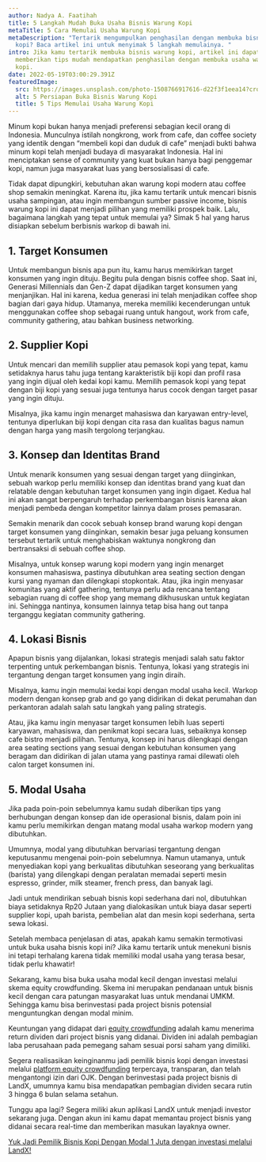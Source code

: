 ```yaml
---
author: Nadya A. Faatihah
title: 5 Langkah Mudah Buka Usaha Bisnis Warung Kopi
metaTitle: 5 Cara Memulai Usaha Warung Kopi
metaDescription: "Tertarik mengumpulkan penghasilan dengan membuka bisnis warung
  kopi? Baca artikel ini untuk menyimak 5 langkah memulainya. "
intro: Jika kamu tertarik membuka bisnis warung kopi, artikel ini dapat
  memberikan tips mudah mendapatkan penghasilan dengan membuka usaha warung
  kopi.
date: 2022-05-19T03:00:29.391Z
featuredImage:
  src: https://images.unsplash.com/photo-1508766917616-d22f3f1eea14?crop=entropy&cs=tinysrgb&fm=jpg&ixlib=rb-1.2.1&q=80&raw_url=true&ixid=MnwxMjA3fDB8MHxwaG90by1wYWdlfHx8fGVufDB8fHx8&auto=format&fit=crop&w=870
  alt: 5 Persiapan Buka Bisnis Warung Kopi
  title: 5 Tips Memulai Usaha Warung Kopi
---
```

<!--StartFragment-->

Minum kopi bukan hanya menjadi preferensi sebagian kecil orang di Indonesia. Munculnya istilah nongkrong, work from cafe, dan coffee society yang identik dengan “membeli kopi dan duduk di cafe” menjadi bukti bahwa minum kopi telah menjadi budaya di masyarakat Indonesia. Hal ini menciptakan sense of community yang kuat bukan hanya bagi penggemar kopi, namun juga masyarakat luas yang bersosialisasi di cafe. 



Tidak dapat dipungkiri, kebutuhan akan warung kopi modern atau coffee shop semakin meningkat. Karena itu, jika kamu tertarik untuk mencari bisnis usaha sampingan, atau ingin membangun sumber passive income, bisnis warung kopi ini dapat menjadi pilihan yang memiliki prospek baik. Lalu, bagaimana langkah yang tepat untuk memulai ya? Simak 5 hal yang harus disiapkan sebelum berbisnis warkop di bawah ini.

## 1. Target Konsumen

Untuk membangun bisnis apa pun itu, kamu harus memikirkan target konsumen yang ingin dituju. Begitu pula dengan bisnis coffee shop. Saat ini, Generasi Millennials dan Gen-Z dapat dijadikan target konsumen yang menjanjikan. Hal ini karena, kedua generasi ini telah menjadikan coffee shop bagian dari gaya hidup. Utamanya, mereka memiliki kecenderungan untuk menggunakan coffee shop sebagai ruang untuk hangout, work from cafe, community gathering, atau bahkan business networking.

## 2. Supplier Kopi

Untuk mencari dan memilih supplier atau pemasok kopi yang tepat, kamu setidaknya harus tahu juga tentang karakteristik biji kopi dan profil rasa yang ingin dijual oleh kedai kopi kamu. Memilih pemasok kopi yang tepat dengan biji kopi yang sesuai juga tentunya harus cocok dengan target pasar yang ingin dituju.

Misalnya, jika kamu ingin menarget mahasiswa dan karyawan entry-level, tentunya diperlukan biji kopi dengan cita rasa dan kualitas bagus namun dengan harga yang masih tergolong terjangkau.

## 3. Konsep dan Identitas Brand

Untuk menarik konsumen yang sesuai dengan target yang diinginkan, sebuah warkop perlu memiliki konsep dan identitas brand yang kuat dan relatable dengan kebutuhan target konsumen yang ingin digaet. Kedua hal ini akan sangat berpengaruh terhadap perkembangan bisnis karena akan menjadi pembeda dengan kompetitor lainnya dalam proses pemasaran.

Semakin menarik dan cocok sebuah konsep brand warung kopi dengan target konsumen yang diinginkan, semakin besar juga peluang konsumen tersebut tertarik untuk menghabiskan waktunya nongkrong dan bertransaksi di sebuah coffee shop.

Misalnya, untuk konsep warung kopi modern yang ingin menarget konsumen mahasiswa, pastinya dibutuhkan area seating section dengan kursi yang nyaman dan dilengkapi stopkontak. Atau, jika ingin menyasar komunitas yang aktif gathering, tentunya perlu ada rencana tentang sebagian ruang di coffee shop yang memang dikhususkan untuk kegiatan ini. Sehingga nantinya, konsumen lainnya tetap bisa hang out tanpa terganggu kegiatan community gathering.



## 4. Lokasi Bisnis

Apapun bisnis yang dijalankan, lokasi strategis menjadi salah satu faktor terpenting untuk perkembangan bisnis. Tentunya, lokasi yang strategis ini tergantung dengan target konsumen yang ingin diraih. 



Misalnya, kamu ingin memulai kedai kopi dengan modal usaha kecil. Warkop modern dengan konsep grab and go yang didirikan di dekat perumahan dan perkantoran adalah salah satu langkah yang paling strategis. 



Atau, jika kamu ingin menyasar target konsumen lebih luas seperti karyawan, mahasiswa, dan penikmat kopi secara luas, sebaiknya konsep cafe bistro menjadi pilihan. Tentunya, konsep ini harus dilengkapi dengan area seating sections yang sesuai dengan kebutuhan konsumen yang beragam dan didirikan di jalan utama yang pastinya ramai dilewati oleh calon target konsumen ini.



## 5. Modal Usaha

Jika pada poin-poin sebelumnya kamu sudah diberikan tips yang berhubungan dengan konsep dan ide operasional bisnis, dalam poin ini kamu perlu memikirkan dengan matang modal usaha warkop modern yang dibutuhkan. 



Umumnya, modal yang dibutuhkan bervariasi tergantung dengan keputusanmu mengenai poin-poin sebelumnya. Namun utamanya, untuk menyediakan kopi yang berkualitas dibutuhkan seseorang yang berkualitas (barista) yang dilengkapi dengan peralatan memadai seperti mesin espresso, grinder, milk steamer, french press, dan banyak lagi. 



Jadi untuk mendirikan sebuah bisnis kopi sederhana dari nol, dibutuhkan biaya setidaknya Rp20 Jutaan yang dialokasikan untuk biaya dasar seperti supplier kopi, upah barista, pembelian alat dan mesin kopi sederhana, serta sewa lokasi. 



Setelah membaca penjelasan di atas, apakah kamu semakin termotivasi untuk buka usaha bisnis kopi ini? Jika kamu tertarik untuk menekuni bisnis ini tetapi terhalang karena tidak memiliki modal usaha yang terasa besar, tidak perlu khawatir!



Sekarang, kamu bisa buka usaha modal kecil dengan investasi melalui skema equity crowdfunding. Skema ini merupakan pendanaan untuk bisnis kecil dengan cara patungan masyarakat luas untuk mendanai UMKM. Sehingga kamu bisa berinvestasi pada project bisnis potensial menguntungkan dengan modal minim. 



Keuntungan yang didapat dari [equity crowdfunding](https://www.landx.id/) adalah kamu menerima return dividen dari project bisnis yang didanai. Dividen ini adalah pembagian laba perusahaan pada pemegang saham sesuai porsi saham yang dimiliki.



Segera realisasikan keinginanmu jadi pemilik bisnis kopi dengan investasi melalui [platform equity crowdfunding](https://landx.id/) terpercaya, transparan, dan telah mengantongi izin dari OJK. Dengan berinvestasi pada project bisnis di LandX, umumnya kamu bisa mendapatkan pembagian dividen secara rutin 3 hingga 6 bulan selama setahun. 



Tunggu apa lagi? Segera miliki akun aplikasi LandX untuk menjadi investor sekarang juga. Dengan akun ini kamu dapat memantau project bisnis yang didanai secara real-time dan memberikan masukan layaknya owner. 



[Yuk Jadi Pemilik Bisnis Kopi Dengan Modal 1 Juta dengan investasi melalui LandX!](https://landx.id/project/?utm_source=Blog&utm_medium=organic+keyword&utm_campaign=blog&utm_id=Blog)



<!--EndFragment-->